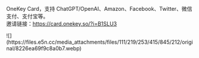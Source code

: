 <p>OneKey Card，支持 ChatGPT/OpenAI、Amazon、Facebook、Twitter、微信支付、支付宝等。<br />邀请链接：<a href="https://card.onekey.so/?i=B1SLU3" target="_blank" rel="nofollow noopener" translate="no"><span class="invisible">https://</span><span class="">card.onekey.so/?i=B1SLU3</span><span class="invisible"></span></a></p>
![](https://files.e5n.cc/media_attachments/files/111/219/253/415/845/212/original/8226ea69f9c8a0b7.webp)